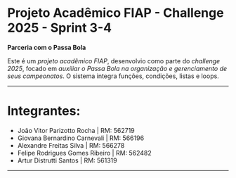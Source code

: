 # Projeto Acadêmico FIAP - Challenge 2025 - Sprint 3-4
**Parceria com o Passa Bola**

Este é um *projeto acadêmico FIAP*, desenvolvio como parte do *challenge 2025*, focado em *auxiliar o Passa Bola na organização e gerenciamento de seus campeonatos*. O sistema integra funções, condições, listas e loops.

---
# Integrantes:

- João Vitor Parizotto Rocha | RM: 562719
- Giovana Bernardino Carnevali | RM: 566196
- Alexandre Freitas Silva | RM: 566278
- Felipe Rodrigues Gomes Ribeiro | RM: 562482
- Artur Distrutti Santos | RM: 561319

---
